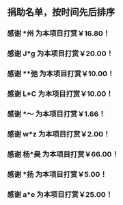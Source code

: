 ## 捐助名单，按时间先后排序

### 感谢 \*州 为本项目打赏￥16.80！
### 感谢 J\*g 为本项目打赏￥20.00！
### 感谢 **弛 为本项目打赏￥10.00！
### 感谢 L\*C 为本项目打赏￥10.00！
### 感谢 \*～ 为本项目打赏￥1.66！
### 感谢 w\*z 为本项目打赏￥2.00！
### 感谢 杨\*昊 为本项目打赏￥66.00！
### 感谢 \*扬 为本项目打赏￥5.00！
### 感谢 a\*e 为本项目打赏￥25.00！
